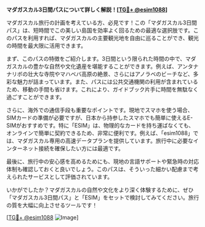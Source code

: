 **マダガスカル3日間パスについて詳しく解説！[[TG💪+ @esim1088](https://t.me/s/esim1088)]**

マダガスカル旅行の計画を考えている方、必見です！この「マダガスカル3日間パス」は、短時間でこの美しい島国を効率よく回るための最適な選択肢です。このパスを利用すれば、マダガスカルの主要観光地を自由に巡ることができ、観光の時間を最大限に活用できます。

まず、このパスの特徴をご紹介します。3日間という限られた時間の中で、マダガスカルの豊かな自然や文化遺産を堪能することができます。例えば、アンタナナリボの壮大な寺院やマハベバ高原の絶景、さらにはアノラベのビーチなど、多彩な魅力が詰まっています。また、パスには公共交通機関の利用が含まれているため、移動の手間も省けます。これにより、ガイドブック片手に時間を無駄なく過ごすことができます。

さらに、海外での通信手段も重要なポイントです。現地でスマホを使う場合、SIMカードの準備が必要ですが、日本から持参したスマホでも簡単に使えるE-SIMがおすすめです。特に「ESIM」は、物理的なカードを持ち運ばなくても、オンラインで簡単に契約できるため、非常に便利です。例えば、「esim1088」では、マダガスカル専用の高速データプランを提供しています。旅行中に必要なインターネット接続を確保したい方には最適です。

最後に、旅行中の安心感を高めるためにも、現地の言語サポートや緊急時の対応体制も確認しておくと良いでしょう。このパスは、そういった細かい配慮まで考えられたサービスとして評価されています。

いかがでしたか？マダガスカルの自然や文化をより深く体験するために、ぜひ「マダガスカル3日間パス」と「ESIM」をセットで検討してみてください。旅行の質を大幅に向上させるツールです！

[[TG💪+ @esim1088](https://t.me/s/esim1088) ![Image](https://i.postimg.cc/Y0z9fWf4/image.png)]